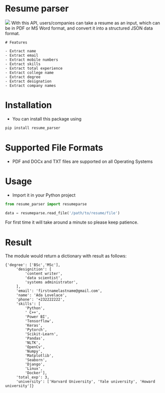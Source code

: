 # Resume parser
![](https://github.com/Zummit-Africa-Inc/resumeparser_api/blob/main/resume-parsing_diagram.png)
With this API, users/companies can take a resume as an input, which can be in PDF or MS Word format, and convert it into a structured JSON data format.


```
# Features

- Extract name
- Extract email
- Extract mobile numbers
- Extract skills
- Extract total experience
- Extract college name
- Extract degree
- Extract designation
- Extract company names

```

# Installation

- You can install this package using

```bash
pip install resume_parser
```

# Supported File Formats

- PDF and DOCx and TXT files are supported on all Operating Systems

# Usage

- Import it in your Python project

```python
from resume_parser import resumeparse

data = resumeparse.read_file('/path/to/resume/file')
```

For first time it will take around a minute so please keep patience.

# Result

The module would return a dictionary with result as follows:

```
{'degree': ['BSc','MSc'],
     'designition': [
         'content writer',
         'data scientist',
         'systems administrator',
     ],
     'email': 'firstnamelastname@gmail.com',
     'name': 'Ada Lovelace',
     'phone': '+232222222',
     'skills': [
         'Python',
         ' C++',
         'Power BI',
         'Tensorflow',
         'Keras',
         'Pytorch',
         'Scikit-Learn',
         'Pandas',
         'NLTK',
         'OpenCv',
         'Numpy',
         'Matplotlib',
         'Seaborn',
         'Django',
         'Linux',
         'Docker'],
     'total_exp': 3,
     'university': ['Harvard University', 'Yale university', 'Howard university']}
```
